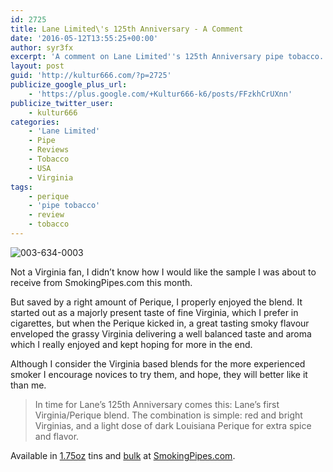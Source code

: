 ```yaml
---
id: 2725
title: Lane Limited\'s 125th Anniversary - A Comment
date: '2016-05-12T13:55:25+00:00'
author: syr3fx
excerpt: 'A comment on Lane Limited''s 125th Anniversary pipe tobacco.'
layout: post
guid: 'http://kultur666.com/?p=2725'
publicize_google_plus_url:
    - 'https://plus.google.com/+Kultur666-k6/posts/FFzkhCrUXnn'
publicize_twitter_user:
    - kultur666
categories:
    - 'Lane Limited'
    - Pipe
    - Reviews
    - Tobacco
    - USA
    - Virginia
tags:
    - perique
    - 'pipe tobacco'
    - review
    - tobacco
---
```


![003-634-0003](http://localhost:8080/wp-content/uploads/2016/05/003-634-0003.jpg)

Not a Virginia fan, I didn’t know how I would like the sample I was about to receive from SmokingPipes.com this month.

But saved by a right amount of Perique, I properly enjoyed the blend. It started out as a majorly present taste of fine Virginia, which I prefer in cigarettes, but when the Perique kicked in, a great tasting smoky flavour enveloped the grassy Virginia delivering a well balanced taste and aroma which I really enjoyed and kept hoping for more in the end.

Although I consider the Virginia based blends for the more experienced smoker I encourage novices to try them, and hope, they will better like it than me.

> In time for Lane’s 125th Anniversary comes this: Lane’s first Virginia/Perique blend. The combination is simple: red and bright Virginias, and a light dose of dark Louisiana Perique for extra spice and flavor.

Available in [1.75oz](https://www.smokingpipes.com/tobacco/by-maker/lane/moreinfo.cfm?product_id=173451) tins and [bulk](https://www.smokingpipes.com/tobacco/by-maker/lane/bulk/moreinfo.cfm?product_id=175228) at [SmokingPipes.com](http://www.smokingpipes.com/).